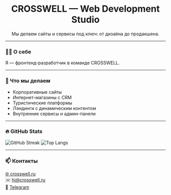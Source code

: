 <h1 align="center">CROSSWELL — Web Development Studio</h1>
<p align="center">Мы делаем сайты и сервисы под ключ: от дизайна до продакшена.</p>

---

### 👨‍💻 О себе
Я — фронтенд-разработчик в команде CROSSWELL.  

---

### 🚀 Что мы делаем
- Корпоративные сайты  
- Интернет-магазины с CRM  
- Туристические платформы  
- Лэндинги с динамическим контентом  
- Внутренние сервисы и админ-панели  

---

### 🔥 GitHub Stats
![GitHub Streak](https://streak-stats.demolab.com?user=scxr1et&theme=dark&hide_border=true)
![Top Langs](https://github-readme-stats.vercel.app/api/top-langs/?username=scxr1et&layout=compact&theme=dark&hide_border=true)


---

### 📫 Контакты
[🌐 crosswell.ru](https://crosswell.ru)  
✉️ hi@crosswell.ru  
📱 [Telegram](https://t.me/scxrllet)
